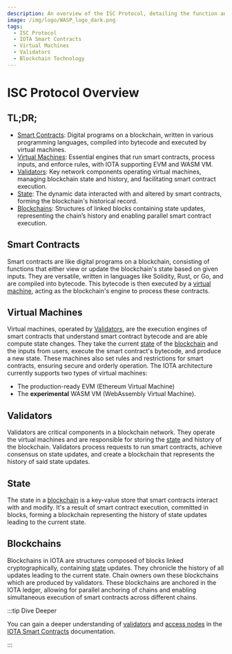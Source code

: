 ```yaml
---
description: An overview of the ISC Protocol, detailing the function and interaction of smart contracts, virtual machines, validators, state, and blockchains in IOTA.
image: /img/logo/WASP_logo_dark.png
tags:
  - ISC Protocol
  - IOTA Smart Contracts
  - Virtual Machines
  - Validators
  - Blockchain Technology
---
```


# ISC Protocol Overview

## TL;DR;

- [Smart Contracts](#smart-contracts): Digital programs on a blockchain, written in various programming languages,
  compiled into bytecode and executed by virtual machines.
- [Virtual Machines](#virtual-machines): Essential engines that run smart contracts, process inputs, and enforce rules,
  with IOTA supporting EVM and WASM VM.
- [Validators](#validators): Key network components operating virtual machines, managing blockchain state and history,
  and facilitating smart contract execution.
- [State](#state): The dynamic data interacted with and altered by smart contracts, forming the blockchain's historical
  record.
- [Blockchains](#blockchains): Structures of linked blocks containing state updates, representing the chain’s history
  and enabling parallel smart contract execution.

## Smart Contracts

Smart contracts are like digital programs on a blockchain, consisting of functions that either view or update the
blockchain's state based on given inputs. They are versatile, written in languages like Solidity, Rust, or Go, and are
compiled into bytecode. This bytecode is then executed by a [virtual machine](#virtual-machines), acting as the
blockchain's engine to process these contracts.

## Virtual Machines

Virtual machines, operated by [Validators](#validators), are the execution engines of smart contracts that understand smart contract bytecode and are able compute state changes. They take the
current [state](#state) of the [blockchain](#blockchains) and the inputs from users, execute the smart contract's
bytecode, and produce a new state. These machines also set rules and restrictions for smart contracts, ensuring secure
and orderly operation. The IOTA architecture currently supports two types of virtual machines:

* The production-ready EVM (Ethereum Virtual Machine)
* The **experimental** WASM VM (WebAssembly Virtual Machine).

## Validators

Validators are critical components in a blockchain network. They operate the virtual machines and are responsible for
storing the [state](accounts-addresses-and-fees.md) and history of the blockchain. Validators process requests to run
smart contracts,
achieve consensus on state updates, and create a blockchain that represents the history of said state updates.

## State

The state in a [blockchain](#blockchains) is a key-value store that smart contracts interact with and modify. It's a result of smart contract execution, committed in blocks, forming a blockchain representing the history of state updates leading to the current state.

## Blockchains

Blockchains in IOTA are structures composed of blocks linked cryptographically, containing [state](#state) updates. They
chronicle the history of all updates leading to the current state. Chain owners own these blockchains which are produced
by validators. These blockchains are anchored in the IOTA ledger, allowing for parallel anchoring of chains and enabling
simultaneous execution of smart contracts across different chains.

:::tip Dive Deeper

You can gain a deeper understanding
of [validators](/isc/explanations/validators#validators) and [access nodes](/isc/explanations/validators#access-nodes)
in the [IOTA Smart Contracts](/isc/introduction) documentation.

:::